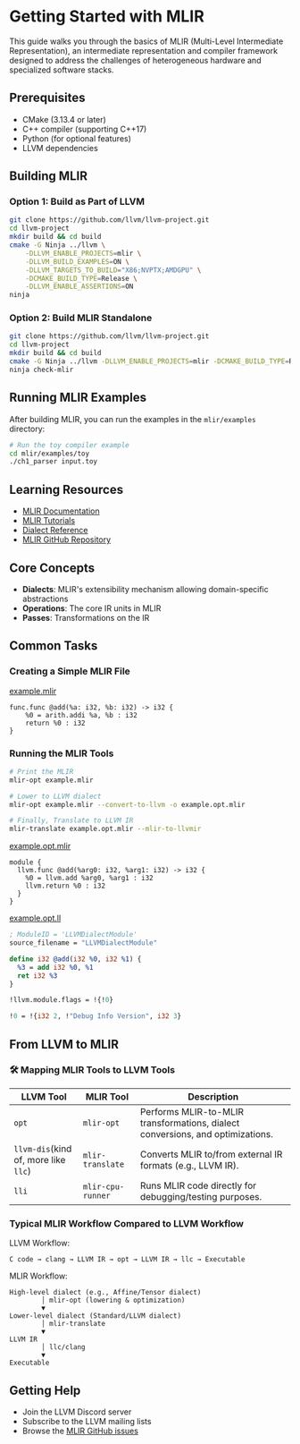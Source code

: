 # Getting Started with MLIR

This guide walks you through the basics of MLIR (Multi-Level Intermediate Representation), an intermediate representation and compiler framework designed to address the challenges of heterogeneous hardware and specialized software stacks.

## Prerequisites

- CMake (3.13.4 or later)
- C++ compiler (supporting C++17)
- Python (for optional features)
- LLVM dependencies

## Building MLIR

### Option 1: Build as Part of LLVM

```bash
git clone https://github.com/llvm/llvm-project.git
cd llvm-project
mkdir build && cd build
cmake -G Ninja ../llvm \
    -DLLVM_ENABLE_PROJECTS=mlir \
    -DLLVM_BUILD_EXAMPLES=ON \
    -DLLVM_TARGETS_TO_BUILD="X86;NVPTX;AMDGPU" \
    -DCMAKE_BUILD_TYPE=Release \
    -DLLVM_ENABLE_ASSERTIONS=ON
ninja
```

### Option 2: Build MLIR Standalone

```bash
git clone https://github.com/llvm/llvm-project.git
cd llvm-project
mkdir build && cd build
cmake -G Ninja ../llvm -DLLVM_ENABLE_PROJECTS=mlir -DCMAKE_BUILD_TYPE=Release
ninja check-mlir
```

## Running MLIR Examples

After building MLIR, you can run the examples in the `mlir/examples` directory:

```bash
# Run the toy compiler example
cd mlir/examples/toy
./ch1_parser input.toy
```

## Learning Resources

- [MLIR Documentation](https://mlir.llvm.org/)
- [MLIR Tutorials](https://mlir.llvm.org/docs/Tutorials/)
- [Dialect Reference](https://mlir.llvm.org/docs/Dialects/)
- [MLIR GitHub Repository](https://github.com/llvm/llvm-project/tree/main/mlir)

## Core Concepts

- **Dialects**: MLIR's extensibility mechanism allowing domain-specific abstractions
- **Operations**: The core IR units in MLIR
- **Passes**: Transformations on the IR

## Common Tasks

### Creating a Simple MLIR File

[example.mlir](code/example.mlir)

```mlir
func.func @add(%a: i32, %b: i32) -> i32 {
    %0 = arith.addi %a, %b : i32
    return %0 : i32
}
```

### Running the MLIR Tools

```bash
# Print the MLIR
mlir-opt example.mlir

# Lower to LLVM dialect
mlir-opt example.mlir --convert-to-llvm -o example.opt.mlir

# Finally, Translate to LLVM IR
mlir-translate example.opt.mlir --mlir-to-llvmir
```

[example.opt.mlir](code/example.opt.mlir)

```mlir
module {
  llvm.func @add(%arg0: i32, %arg1: i32) -> i32 {
    %0 = llvm.add %arg0, %arg1 : i32
    llvm.return %0 : i32
  }
}
```

[example.opt.ll](code/example.opt.ll)

```llvm
; ModuleID = 'LLVMDialectModule'
source_filename = "LLVMDialectModule"

define i32 @add(i32 %0, i32 %1) {
  %3 = add i32 %0, %1
  ret i32 %3
}

!llvm.module.flags = !{!0}

!0 = !{i32 2, !"Debug Info Version", i32 3}
```

## From LLVM to MLIR


### 🛠️ Mapping MLIR Tools to LLVM Tools

| LLVM Tool | MLIR Tool | Description |
|-----------|-----------|-------------|
| `opt` | `mlir-opt` | Performs MLIR-to-MLIR transformations, dialect conversions, and optimizations. |
| `llvm-dis`(kind of, more like `llc`) | `mlir-translate` | Converts MLIR to/from external IR formats (e.g., LLVM IR). |
| `lli` | `mlir-cpu-runner` | Runs MLIR code directly for debugging/testing purposes. |

### Typical MLIR Workflow Compared to LLVM Workflow

LLVM Workflow:

```
C code → clang → LLVM IR → opt → LLVM IR → llc → Executable
```

MLIR Workflow:

```
High-level dialect (e.g., Affine/Tensor dialect)
        │ mlir-opt (lowering & optimization)
        ▼
Lower-level dialect (Standard/LLVM dialect)
        │ mlir-translate
        ▼
LLVM IR
        │ llc/clang
        ▼
Executable
```

## Getting Help

- Join the LLVM Discord server
- Subscribe to the LLVM mailing lists
- Browse the [MLIR GitHub issues](https://github.com/llvm/llvm-project/issues)